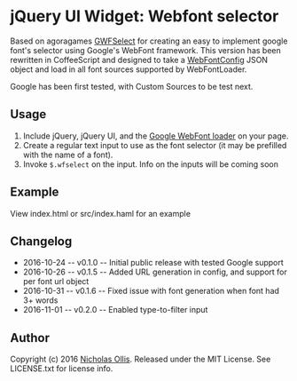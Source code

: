 # jQuery UI Widget: Webfont selector


Based on agoragames [GWFSelect](https://github.com/tommoor/fontselect-jquery-plugin)
for creating an easy to implement google font's selector using Google's WebFont framework.
This version has been rewritten in CoffeeScript and designed to take a [WebFontConfig](https://github.com/typekit/webfontloader)
JSON object and load in all font sources supported by WebFontLoader.

Google has been first tested, with Custom Sources to be test next.

## Usage

1. Include jQuery, jQuery UI, and the [Google WebFont loader](http://code.google.com/apis/webfonts/docs/webfont_loader.html) on your page.
2. Create a regular text input to use as the font selector (it may be prefilled with the name of a font).
3. Invoke `$.wfselect` on the input. Info on the inputs will be coming soon

## Example

View index.html or src/index.haml for an example

## Changelog

* 2016-10-24 -- v0.1.0 -- Initial public release with tested Google support
* 2016-10-26 -- v0.1.5 -- Added URL generation in config, and support for per font url object
* 2016-10-31 -- v0.1.6 -- Fixed issue with font generation when font had 3+ words
* 2016-11-01 -- v0.2.0 -- Enabled type-to-filter input

## Author

Copyright (c) 2016 [Nicholas Ollis](http://ollis.me). 
Released under the MIT License. 
See LICENSE.txt for license info.